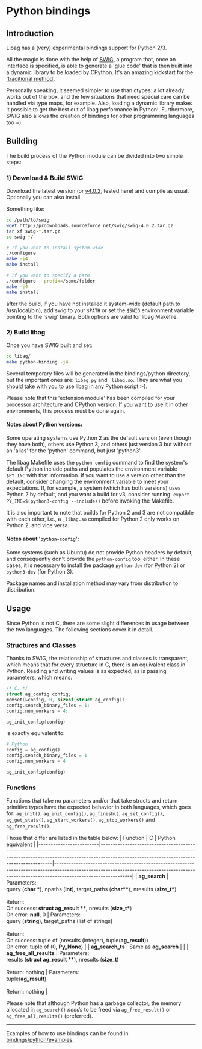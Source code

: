 # Python bindings

## Introduction
Libag has a (very) experimental bindings support for Python 2/3.

All the magic is done with the help of [SWIG](http://www.swig.org/), a program
that, once an interface is specified, is able to generate a 'glue code'
that is then built into a dynamic library to be loaded by CPython.
It's an amazing kickstart for the
['traditional method'](https://docs.python.org/3.7/extending/extending.html).

Personally speaking, it seemed simpler to use than ctypes: a lot already works
out of the box, and the few situations that need special care can be handled via
type maps, for example. Also, loading a dynamic library makes it possible to get
the best out of libag performance in Python!. Furthermore, SWIG also allows
the creation of bindings for other programming languages too =).

## Building
The build process of the Python module can be divided into two simple steps:

### 1) Download & Build SWIG
Download the latest version (or
[v4.0.2](http://prdownloads.sourceforge.net/swig/swig-4.0.2.tar.gz), tested here)
and compile as usual. Optionally you can also install.

Something like:
```bash
cd /path/to/swig
wget http://prdownloads.sourceforge.net/swig/swig-4.0.2.tar.gz
tar xf swig-*.tar.gz
cd swig-*/

# If you want to install system-wide
./configure
make -j4
make install

# If you want to specify a path
./configure --prefix=/some/folder
make -j4
make install
```
after the build, if you have not installed it system-wide (default path to
/usr/local/bin), add swig to your `$PATH` or set the `$SWIG` environment variable
pointing to the 'swig' binary. Both options are valid for libag Makefile.

### 2) Build libag
Once you have SWIG built and set:
```bash
cd libag/
make python-binding -j4
```
Several temporary files will be generated in the
bindings/python directory, but the important ones are: `libag.py` and
`_libag.so`. They are what you should take with you to use libag in any Python
script :-).

Please note that this 'extension module' has been compiled for your processor
architecture and CPython version. If you want to use it in other environments,
this process must be done again.

#### Notes about Python versions:
Some operating systems use Python 2 as the default version (even though they
have both), others use Python 3, and others just version 3 but without an
'alias' for the 'python' command, but just 'python3'.

The libag Makefile uses the `python-config` command to find the system's default
Python include paths and populates the environment variable `$PY_INC` with that
information. If you want to use a version other than the default, consider
changing the environment variable to meet your expectations. If, for example,
a system (which has both versions) uses Python 2 by default, and you want a
build for v3, consider running: `export PY_INC=$(python3-config --includes)`
before invoking the Makefile.

It is also important to note that builds for Python 2 and 3 are not compatible
with each other, i.e., a `_libag.so` compiled for Python 2 only works on Python 2,
and vice versa.

#### Notes about '`python-config`':
Some systems (such as Ubuntu) do not provide Python headers by default, and
consequently don't provide the `python-config` tool either. In these cases, it
is necessary to install the package `python-dev` (for Python 2) or `python3-dev`
(for Python 3).

Package names and installation method may vary from distribution to distribution.

## Usage
Since Python is not C, there are some slight differences in usage between the
two languages. The following sections cover it in detail.

### Structures and Classes
Thanks to SWIG, the relationship of structures and classes is transparent, which
means that for every structure in C, there is an equivalent class in Python.
Reading and writing values is as expected, as is passing parameters, which means:
```c
/* C. */
struct ag_config config;
memset(&config, 0, sizeof(struct ag_config));
config.search_binary_files = 1;
config.num_workers = 4;

ag_init_config(config)
```
is exactly equivalent to:
```python
# Python
config = ag_config()
config.search_binary_files = 1
config.num_workers = 4

ag_init_config(config)
```

### Functions
Functions that take no parameters and/or that take structs and return primitive
types have the expected behavior in both languages, which goes for: `ag_init()`,
`ag_init_config()`, `ag_finish()`, `ag_set_config()`, `ag_get_stats()`,
`ag_start_workers()`, `ag_stop_workers()` and `ag_free_result()`.

Those that differ are listed in the table below:
| Function                | C                                                                                                                                                                                                                    | Python equivalent                                                                                                                                                                          |
|-------------------------|----------------------------------------------------------------------------------------------------------------------------------------------------------------------------------------------------------------------|--------------------------------------------------------------------------------------------------------------------------------------------------------------------------------------------|
| **ag_search**           | Parameters:<br>query (**char \***), npaths (**int**), target_paths (**char\*\***), nresults (**size_t\***)<br><br>Return:<br>On success: **struct ag_result \*\***, nresults (**size_t\***)<br>On error: **null**, 0 | Parameters:<br>query (**string**), target_paths (list of strings)<br><br>Return:<br>On success: tuple of (nresults (integer), tuple(**ag_result**))<br>On error: tuple of (0, **Py_None**) |
| **ag_search_ts**        | Same as **ag_search**                                                                                                                                                                                                |                                                                                                                                                                                            |
| **ag_free_all_results** | Parameters:<br>results (**struct ag_result \*\***), nresults (**size_t**)<br><br>Return: nothing                                                                                                                     | Parameters:<br>tuple(**ag_result**)<br><br>Return: nothing                                                                                                                                 |

Please note that although Python has a garbage collector, the memory allocated
in `ag_search()` _needs_ to be freed via `ag_free_result()` or
`ag_free_all_results()` (preferred).

---

Examples of how to use bindings can be found in
[bindings/python/examples](https://github.com/Theldus/libag/tree/master/bindings/python/examples).
